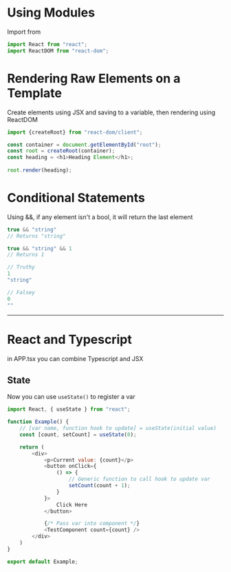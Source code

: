 # Using Modules
Import <package> from <module>

```javascript
import React from "react";
import ReactDOM from "react-dom";
```

# Rendering Raw Elements on a Template
Create elements using JSX and saving to a variable, then rendering using ReactDOM

```javascript
import {createRoot} from "react-dom/client";

const container = document.getElementById("root");
const root = createRoot(container);
const heading = <h1>Heading Element</h1>;
 
root.render(heading);
```

# Conditional Statements
Using &&, if any element isn't a bool, it will return the last element

```javascript
true && "string"
// Returns "string"

true && "string" && 1
// Returns 1

// Truthy
1
"string"

// Falsey
0
""
```

- - - -

# React and Typescript
in APP.tsx you can combine Typescript and JSX

## State
Now you can use `useState()` to register a var

```javascript
import React, { useState } from "react";

function Example() {
    // [var name, function hook to update] = useState(initial value)
    const [count, setCount] = useState(0);

    return (
        <div>
            <p>Current value: {count}</p>
            <button onClick={
                () => {
                    // Generic function to call hook to update var
                    setCount(count + 1);
                }
            }>
                Click Here
            </button>

            {/* Pass var into component */}
            <TestComponent count={count} />
        </div>
    )
}

export default Example;
```

